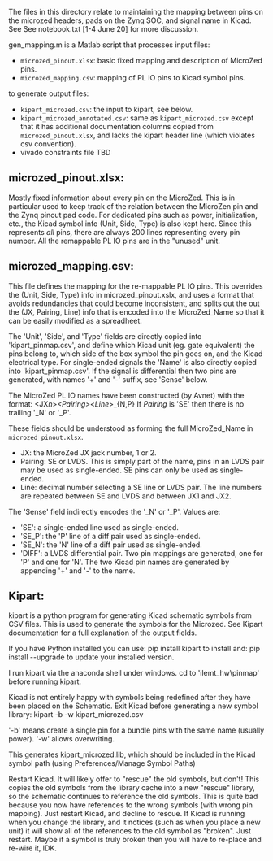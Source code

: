 The files in this directory relate to maintaining the mapping between pins on the microzed headers, pads on the Zynq SOC, and signal name in Kicad.  See See notebook.txt [1-4 June 20] for more discussion.

gen_mapping.m is a Matlab script that processes input files:
* `microzed_pinout.xlsx`: basic fixed mapping and description of MicroZed pins.
* `microzed_mapping.csv`: mapping of PL IO pins to Kicad symbol pins.

to generate output files:
* `kipart_microzed.csv`: the input to kipart, see below.
* `kipart_microzed_annotated.csv`: same as `kipart_microzed.csv` except that it has additional documentation columns copied from `microzed_pinout.xlsx`, and lacks the kipart header line (which violates csv convention).
* vivado constraints file TBD


## microzed_pinout.xlsx:
Mostly fixed information about every pin on the MicroZed.  This is in particular used to keep track of the relation between the MicroZen pin and the Zynq pinout pad code.  For dedicated pins such as power, initialization, etc., the Kicad symbol info (Unit, Side, Type) is also kept here.  Since this represents *all* pins, there are always 200 lines representing every pin number.  All the remappable PL IO pins are in the "unused" unit.

## microzed_mapping.csv:
This file defines the mapping for the re-mappable PL IO pins.  This overrides the (Unit, Side, Type) info in microzed_pinout.xslx, and uses a format that avoids redundancies that could become inconsistent, and splits out the out the (JX, Pairing, Line) info that is encoded into the MicroZed_Name so that it can be easily modified as a spreadheet.

The 'Unit', 'Side', and 'Type' fields are directly copied into 'kipart_pinmap.csv', and define which Kicad unit (eg. gate equivalent) the pins belong to, which side of the box symbol the pin goes on, and the Kicad electrical type.  For single-ended signals the 'Name' is also directly copied into 'kipart_pinmap.csv'.  If the signal is differential then two pins are generated, with names '+' and '-' suffix, see 'Sense' below.  

The MicroZed PL IO names have been constructed (by Avnet) with the format:
    <JX*n*>_<*Pairing*>_<*Line*>_{N,P}
If *Pairing* is 'SE' then there is no trailing '_N' or '_P'.

These fields should be understood as forming the full MicroZed_Name in `microzed_pinout.xlsx`.  
* JX: the MicroZed JX jack number, 1 or 2.
* Pairing: SE or LVDS.  This is simply part of the name, pins in an LVDS pair may be used as single-ended. SE pins can only be used as single-ended.
* Line: decimal number selecting a SE line or LVDS pair. The line numbers are repeated between SE and LVDS and between JX1 and JX2.

The 'Sense' field indirectly encodes the '_N' or '_P'.  Values are:
* 'SE': a single-ended line used as single-ended.
* 'SE_P': the 'P' line of a diff pair used as single-ended.
* 'SE_N': the 'N' line of a diff pair used as single-ended.
* 'DIFF': a LVDS differential pair. Two pin mappings are generated, one for 'P' and one for 'N'. The two Kicad pin names are generated by appending '+' and '-' to the name.

## Kipart:
kipart is a python program for generating Kicad schematic symbols from CSV files.  This is used to generate the symbols for the Microzed.  See Kipart documentation for a full explanation of the output fields.


If you have Python installed you can use:
    pip install kipart
to install and:
    pip install --upgrade
to update your installed version.

I run kipart via the anaconda shell under windows.  cd to 'ilemt_hw\pinmap' before running kipart.

Kicad is not entirely happy with symbols being redefined after they have been placed on the Schematic.  Exit Kicad before generating a new symbol library:
    kipart -b -w kipart_microzed.csv

'-b' means create a single pin for a bundle pins with the same name (usually power).  '-w' allows overwriting.

This generates kipart_microzed.lib, which should be included in the Kicad symbol path (using Preferences/Manage Symbol Paths)

Restart Kicad.  It will likely offer to "rescue" the old symbols, but don't! This copies the old symbols from the library cache into a new "rescue" library, so the schematic continues to reference the old symbols.  This is quite bad because you now have references to the wrong symbols (with wrong pin mapping).  Just restart Kicad, and decline to rescue.  If Kicad is running when you change the library, and it notices (such as when you place a new unit) it will show all of the references to the old symbol as "broken".  Just restart.  Maybe if a symbol is truly broken then you will have to re-place and re-wire it, IDK.


